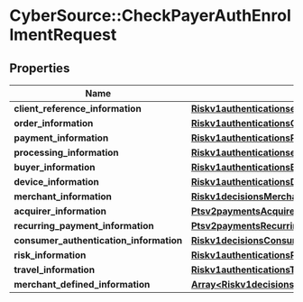 # CyberSource::CheckPayerAuthEnrollmentRequest

## Properties
Name | Type | Description | Notes
------------ | ------------- | ------------- | -------------
**client_reference_information** | [**Riskv1authenticationsetupsClientReferenceInformation**](Riskv1authenticationsetupsClientReferenceInformation.md) |  | [optional] 
**order_information** | [**Riskv1authenticationsOrderInformation**](Riskv1authenticationsOrderInformation.md) |  | [optional] 
**payment_information** | [**Riskv1authenticationsPaymentInformation**](Riskv1authenticationsPaymentInformation.md) |  | [optional] 
**processing_information** | [**Riskv1authenticationsetupsProcessingInformation**](Riskv1authenticationsetupsProcessingInformation.md) |  | [optional] 
**buyer_information** | [**Riskv1authenticationsBuyerInformation**](Riskv1authenticationsBuyerInformation.md) |  | [optional] 
**device_information** | [**Riskv1authenticationsDeviceInformation**](Riskv1authenticationsDeviceInformation.md) |  | [optional] 
**merchant_information** | [**Riskv1decisionsMerchantInformation**](Riskv1decisionsMerchantInformation.md) |  | [optional] 
**acquirer_information** | [**Ptsv2paymentsAcquirerInformation**](Ptsv2paymentsAcquirerInformation.md) |  | [optional] 
**recurring_payment_information** | [**Ptsv2paymentsRecurringPaymentInformation**](Ptsv2paymentsRecurringPaymentInformation.md) |  | [optional] 
**consumer_authentication_information** | [**Riskv1decisionsConsumerAuthenticationInformation**](Riskv1decisionsConsumerAuthenticationInformation.md) |  | [optional] 
**risk_information** | [**Riskv1authenticationsRiskInformation**](Riskv1authenticationsRiskInformation.md) |  | [optional] 
**travel_information** | [**Riskv1authenticationsTravelInformation**](Riskv1authenticationsTravelInformation.md) |  | [optional] 
**merchant_defined_information** | [**Array&lt;Riskv1decisionsMerchantDefinedInformation&gt;**](Riskv1decisionsMerchantDefinedInformation.md) |  | [optional] 



